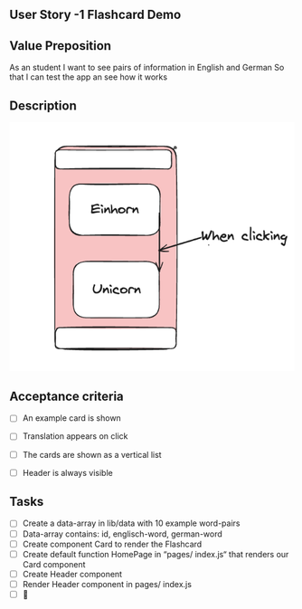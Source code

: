 ## User Story -1 Flashcard Demo

## Value Preposition

As an student
I want to see pairs of information in English and German
So that I can test the app an see how it works

## Description
![Image for User Story 1](./imgUserStory1.png)
## Acceptance criteria

- [ ] An example card is shown
- [ ] Translation appears on click
- [ ] The cards are shown as a vertical list
- [ ] Header is always visible


## Tasks

- [ ] Create a data-array in lib/data with 10 example word-pairs
- [ ] Data-array contains: id, englisch-word, german-word
- [ ] Create component Card to render the Flashcard
- [ ] Create default function HomePage  in “pages/ index.js“ that renders our Card component
- [ ] Create Header component
- [ ] Render Header component in pages/ index.js
- [ ] 
